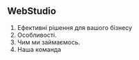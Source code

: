 ## WebStudio
1. Ефективні рішення для вашого бізнесу
2. Особливості.
3. Чим ми займаємось.
4. Наша команда
